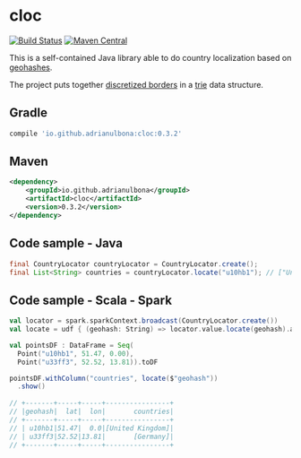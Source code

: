 # cloc 

[![Build Status](https://travis-ci.org/adrianulbona/cloc.svg?branch=master)](https://travis-ci.org/adrianulbona/cloc)
[![Maven Central](https://maven-badges.herokuapp.com/maven-central/io.github.adrianulbona/cloc/badge.svg)](https://maven-badges.herokuapp.com/maven-central/io.github.adrianulbona/cloc)

This is a self-contained Java library able to do country localization based on [geohashes](https://en.wikipedia.org/wiki/Geohash). 

The project puts together [discretized borders](http://adrianulbona.github.io/2017/01/25/borders.html) in a [trie](https://en.wikipedia.org/wiki/Trie) data structure.

## Gradle

```groovy
compile 'io.github.adrianulbona:cloc:0.3.2'
```

## Maven
```xml
<dependency>
    <groupId>io.github.adrianulbona</groupId>
    <artifactId>cloc</artifactId>
    <version>0.3.2</version>
</dependency>
```
## Code sample - Java
```java
final CountryLocator countryLocator = CountryLocator.create();
final List<String> countries = countryLocator.locate("u10hb1"); // ["United Kingdom"]
``` 

## Code sample - Scala - Spark
```scala
val locator = spark.sparkContext.broadcast(CountryLocator.create())
val locate = udf { (geohash: String) => locator.value.locate(geohash).asScala }

val pointsDF : DataFrame = Seq(
  Point("u10hb1", 51.47, 0.00),
  Point("u33ff3", 52.52, 13.81)).toDF

pointsDF.withColumn("countries", locate($"geohash"))
  .show()
  
// +-------+-----+-----+----------------+
// |geohash|  lat|  lon|       countries|
// +-------+-----+-----+----------------+
// | u10hb1|51.47|  0.0|[United Kingdom]|
// | u33ff3|52.52|13.81|       [Germany]|
// +-------+-----+-----+----------------+
``` 

